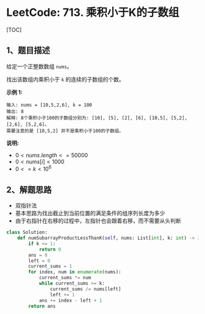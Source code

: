 # LeetCode: 713. 乘积小于K的子数组

[TOC]

## 1、题目描述

给定一个正整数数组 `nums`。

找出该数组内乘积小于 `k` 的连续的子数组的个数。



**示例 1:**

```
输入: nums = [10,5,2,6], k = 100
输出: 8
解释: 8个乘积小于100的子数组分别为: [10], [5], [2], [6], [10,5], [5,2], [2,6], [5,2,6]。
需要注意的是 [10,5,2] 并不是乘积小于100的子数组。
```


**说明:**

-   $0 < nums.length <= 50000$
-   $0 < nums[i] < 1000$
-   $0 <= k < 10^6$



## 2、解题思路

-   双指针法
-   基本思路为找出截止到当前位置的满足条件的组序列长度为多少
-   由于右指针在右移的过程中，左指针也会跟着右移，而不需要从头判断



```python
class Solution:
    def numSubarrayProductLessThanK(self, nums: List[int], k: int) -> int:
        if k <= 1:
            return 0
        ans = 0
        left = 0
        current_sums = 1
        for index, num in enumerate(nums):
            current_sums *= num
            while current_sums >= k:
                current_sums /= nums[left]
                left += 1
            ans += index - left + 1
        return ans
```

